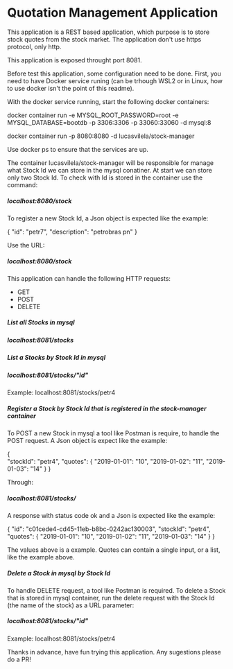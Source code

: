 

# Quotation Management Application



This application is a REST based application, which purpose is to store stock quotes from the stock market. The application don't use https protocol, only http.

This application is exposed throught port 8081.

Before test this application, some configuration need to be done. First, you need to have Docker service runing (can be trhough WSL2 or in Linux, how to use docker isn't the point of this readme).

With the docker service running, start the following docker containers:

docker container run -e MYSQL_ROOT_PASSWORD=root -e MYSQL_DATABASE=bootdb -p 3306:3306 -p 33060:33060 -d mysql:8

docker container run -p 8080:8080 -d lucasvilela/stock-manager

Use docker ps to ensure that the services are up.

The container lucasvilela/stock-manager will be responsible for manage what Stock Id we can store in the mysql conatiner. At start we can store only two Stock Id. To check with Id is stored in the container use the command:

##### localhost:8080/stock

To register a new Stock Id, a Json object is expected like the example:

{ 
    "id": "petr7", 
    "description": "petrobras pn" 
}

Use the URL:

##### localhost:8080/stock

This application can handle the following HTTP requests:

* GET
* POST
* DELETE

##### List all Stocks in mysql

##### localhost:8081/stocks

##### List a Stocks by Stock Id in mysql

##### localhost:8081/stocks/"id"

Example: localhost:8081/stocks/petr4

##### Register a Stock by Stock Id that is registered in the stock-manager container

To POST a new Stock in mysql a tool like Postman is require, to handle the POST request.
A Json object is expect like the example:

{  
    "stockId": "petr4", 
    "quotes": 
    { 
        "2019-01-01": "10", 
        "2019-01-02": "11", 
        "2019-01-03": "14"
    } 
}

Through:

##### localhost:8081/stocks/

A response with status code ok and a Json is expected like the example:

{ 
    "id": "c01cede4-cd45-11eb-b8bc-0242ac130003", 
    "stockId": "petr4", 
    "quotes": { "2019-01-01": "10", 
                "2019-01-02": "11", 
                "2019-01-03": "14" } 
}

The values above is a example. Quotes can contain a single input, or a list, like the example above.

##### Delete a Stock in mysql by Stock Id

To handle DELETE request, a tool like Postman is required. To delete a Stock that is stored in mysql container, run the delete request with the Stock Id (the name of the stock) as a URL parameter:

##### localhost:8081/stocks/"id"

Example: localhost:8081/stocks/petr4

Thanks in advance, have fun trying this application. Any sugestions please do a PR!